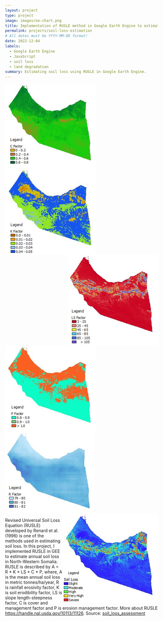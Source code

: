 ```yaml
---
layout: project
type: project
image: images/ee-chart.png
title: Implementation of RUSLE method in Google Earth Engine to estimate soil loss
permalink: projects/soil-loss-estimation
# All dates must be YYYY-MM-DD format!
date: 2022-12-04
labels:
  - Google Earth Engine
  - JavaScript
  - soil loss
  - land degradation
summary: Estimating soil loss using RUSLE in Google Earth Engine.
---
```

<div class="ui small rounded images">
  <img align="left" class="ui image" src="../images/C.JPG">
 </div>
<div class="ui small rounded images">
  <img align="middle" class="ui image" src="../images/K.JPG">
 </div>
<div class="ui small rounded images">
  <img align="right" class="ui image" src="../images/LS.JPG">
 </div>
<div class="ui small rounded images">
  <img align="left" class="ui image" src="../images/P.JPG">
 </div>
<div class="ui small rounded images">
  <img align="middle" class="ui image" src="../images/R.JPG">
 </div>
<div class="ui small rounded images">
  <img align="right" class="ui image" src="../images/annual_soil_loss.JPG">
 </div>


Revised Universal Soil Loss Equation (RUSLE) developed by Renard et al. (1996) is one of the methods used in estimating soil loss. In this project, I implemented RUSLE in GEE to estimate annual soil loss in North-Western Somalia. RUSLE is described by A = R * K * LS * C * P, where, A is the mean annual soil loss in metric tonnes/ha/year, R is rainfall erosivity factor, K is soil erodibility factor, LS is slope length-steepness factor, C is cover and management factor and P is erosion management factor. More about RUSLE https://handle.nal.usda.gov/10113/11126.
Source: <a href="https://github.com/japhethkimeu/soil_loss_estimation"><i class="large github icon "></i>soil_loss_assessment</a>

